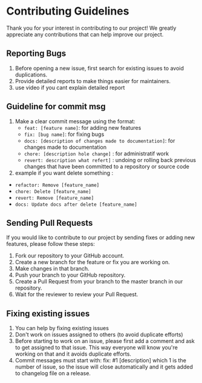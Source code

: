 # Contributing Guidelines

Thank you for your interest in contributing to our project! We greatly appreciate any contributions that can help improve our project.

## Reporting Bugs
1. Before opening a new issue, first search for existing issues to avoid duplications.
2. Provide detailed reports to make things easier for maintainers.
3. use video if you cant explain detailed report

## Guideline for commit msg
1. Make a clear commit message using the format:
   * `feat: [feature name]`: for adding new features
   * `fix: [bug name]`: for fixing bugs
   * `docs: [description of changes made to documentation]`: for changes made to documentation
   * `chore: [description hole change]` : for administratif work
   * `revert: description what refert]` : undoing or rolling back previous changes that have been committed to a repository or source code
2. example if you want delete something :
  * `refactor: Remove [feature_name]`
  * `chore: Delete [feature_name]`
  * `revert: Remove [feature_name]`
  * `docs: Update docs after delete [feature_name]`

## Sending Pull Requests
If you would like to contribute to our project by sending fixes or adding new features, please follow these steps:
1. Fork our repository to your GitHub account.
2. Create a new branch for the feature or fix you are working on.
3. Make changes in that branch.
4. Push your branch to your GitHub repository.
5. Create a Pull Request from your branch to the master branch in our repository.
6. Wait for the reviewer to review your Pull Request.

## Fixing existing issues
1. You can help by fixing existing issues
2. Don't work on issues assigned to others (to avoid duplicate efforts)
3. Before starting to work on an issue, please first add a comment and ask to get assigned to that issue. This way everyone will know you're working on that and it avoids duplicate efforts.
4. Commit messages must start with: fix: #1 [description] which 1 is the number of issue, so the issue will close automatically and it gets added to changelog file on a release.